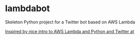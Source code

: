 # lambdabot
Skeleton Python project for a Twitter bot based on AWS Lambda

[Inspired by nice intro to AWS Lambda and Python and Twitter at](http://joelgrus.com/2015/12/30/polyglot-twitter-bot-part-3-python-27-aws-lambda/)
